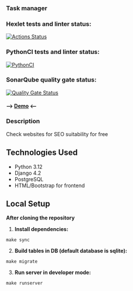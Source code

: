 ### Task manager

### Hexlet tests and linter status:
[![Actions Status](https://github.com/Marvv1ne/python-project-52/actions/workflows/hexlet-check.yml/badge.svg)](https://github.com/Marvv1ne/python-project-52/actions)

### PythonCI tests and linter status:
[![PythonCI](https://github.com/Marvv1ne/python-project-52/actions/workflows/pythonCI.yml/badge.svg?branch=main)](https://github.com/Marvv1ne/python-project-52/actions/workflows/pythonCI.yml)

### SonarQube quality gate status:
[![Quality Gate Status](https://sonarcloud.io/api/project_badges/measure?project=Marvv1ne_python-project-52&metric=alert_status)](https://sonarcloud.io/summary/new_code?id=Marvv1ne_python-project-52)


#### --> [Demo](https://python-project-52-1-5wvv.onrender.com) <--

### Description
Check websites for SEO suitability for free

## Technologies Used
- Python 3.12
- Django 4.2
- PostgreSQL
- HTML/Bootstrap for frontend

## Local Setup
**After cloning the repository**

1. **Install dependencies:**
```
make sync
```
2. **Build tables in DB (default database is sqlite):**
```
make migrate
```
3. **Run server in developer mode:**
```
make runserver
```